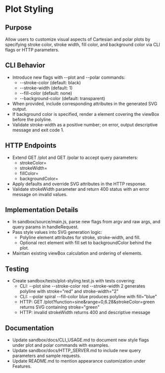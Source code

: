 # Plot Styling

## Purpose
Allow users to customize visual aspects of Cartesian and polar plots by specifying stroke color, stroke width, fill color, and background color via CLI flags or HTTP parameters.

## CLI Behavior
- Introduce new flags with --plot and --polar commands:
  - --stroke-color <color> (default: black)
  - --stroke-width <pixels> (default: 1)
  - --fill-color <color> (default: none)
  - --background-color <color> (default: transparent)
- When provided, include corresponding attributes in the generated SVG output.
- If background color is specified, render a <rect> element covering the viewBox before the polyline.
- Validate stroke-width as a positive number; on error, output descriptive message and exit code 1.

## HTTP Endpoints
- Extend GET /plot and GET /polar to accept query parameters:
  - strokeColor=<color>
  - strokeWidth=<number>
  - fillColor=<color>
  - backgroundColor=<color>
- Apply defaults and override SVG attributes in the HTTP response.
- Validate strokeWidth parameter and return 400 status with an error message on invalid values.

## Implementation Details
- In sandbox/source/main.js, parse new flags from argv and raw args, and query params in handleRequest.
- Pass style values into SVG generation logic:
  - Polyline element attributes for stroke, stroke-width, and fill.
  - Optional rect element with fill set to backgroundColor behind the plot.
- Maintain existing viewBox calculation and ordering of elements.

## Testing
- Create sandbox/tests/plot-styling.test.js with tests covering:
  - CLI: --plot sine --stroke-color red --stroke-width 2 generates polyline with stroke="red" and stroke-width="2"
  - CLI: --polar spiral --fill-color blue produces polyline with fill="blue"
  - HTTP: GET /plot?function=sine&range=0,6.28&strokeColor=green returns SVG containing stroke="green"
  - HTTP: invalid strokeWidth returns 400 and descriptive message

## Documentation
- Update sandbox/docs/CLI_USAGE.md to document new style flags under plot and polar commands with examples.
- Update sandbox/docs/HTTP_SERVER.md to include new query parameters and sample requests.
- Update README.md to mention appearance customization under Features.